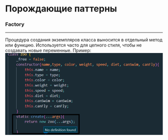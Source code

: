 # Порождающие паттерны
### Factory
***
Процедура создания экземпляров класса выносится в отдельный метод или функцию. Используется часто для цепного стиля, чтобы не создавать
новые переменные. Пример:  
![паттер](/p.png)
